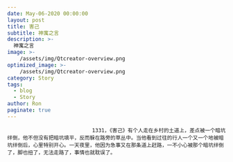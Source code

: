 ```yaml
---
date: May-06-2020 00:00:00
layout: post
title: 害己
subtitle: 神寓之言
description: >-
  神寓之言
image: >-
    /assets/img/Qtcreator-overview.png
optimized_image: >-
    /assets/img/Qtcreator-overview.png
category: Story
tags:
  - blog
  - Story
author: Ron
paginate: true
---
```


							　　1331，《害己》有个人走在乡村的土道上，差点被一个暗坑绊倒，他不但没有把暗坑填平，反而躲在路旁的草丛中。当他看到过往的行人一个又一个地被暗坑绊倒后，心里特别开心。一天夜里，他因为急事又在那条道上赶路，一不小心被那个暗坑绊倒了，脚也扭了，无法走路了，事情也就耽误了。
							
							
						